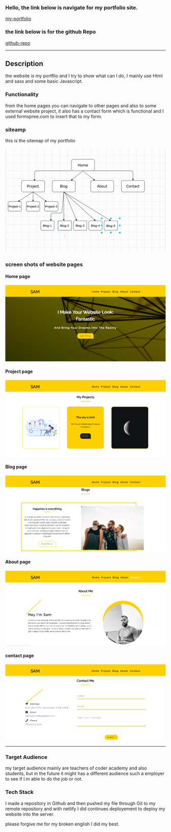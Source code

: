 ### Hello, the link below is navigate for my portfolio site.

[my-portfolio](https://samanfayazi.netlify.app/)

### the link below is for the github Repo

[github-repo](https://github.com/saman-zdf/third-portfolio)

---

## Description

the website is my portflio and I try to show what can I do, I mainly use Html and sass and some basic Javascript.

### Functionality

from the home pages you can navigate to other pages and also to some external website project, it also has a contact form which is functional and I used formspree.com to insert that to my form.

### siteamp

this is the sitemap of my portfolio

![The Sitemap](./doc/img/the-sitemap.png)

### screen shots of website pages

#### Home page

![homepage](./doc/img/home-page.png)

#### Project page

![projectpage](./doc/img/project-page.png)

#### Blog page

![blogpage](./doc/img/blog-page.png)

#### About page

![aboutpage](./doc/img/about-page.png)

#### contact page

![contactpage](./doc/img/cotact-page.png)

---

### Target Audience

my target audience mainly are teachers of coder academy and also students, but in the future it might has a different audience such a employer to see if I.m able to do the job or not.

### Tech Stack

I made a repository in Github and then pushed my file through Git to my remote repository and with netlify I did continues deployement to deploy my website into the server.

please forgive me for my broken english I did my best.
